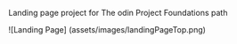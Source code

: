 Landing page project for The odin Project Foundations path

![Landing Page] (assets/images/landingPageTop.png)